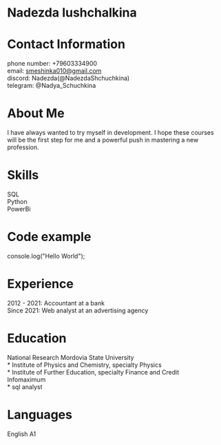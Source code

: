 # Nadezda Iushchalkina

# Contact Information
phone number: +79603334900  
email: smeshinka010@gmail.com  
discord: Nadezda(@NadezdaShchuchkina)  
telegram: @Nadya_Schuchkina  

# About Me
I have always wanted to try myself in development. I hope these courses will be the first step for me and a powerful push in mastering a new profession.

# Skills
SQL  
Python  
PowerBi  

# Code example
console.log("Hello World");  

# Experience
2012 - 2021: Accountant at a bank  
Since 2021: Web analyst at an advertising agency

# Education
National Research Mordovia State University  
    * Institute of Physics and Chemistry, specialty Physics   
    * Institute of Further Education, specialty Finance and Credit  
Infomaximum  
    * sql analyst  

# Languages
English A1
